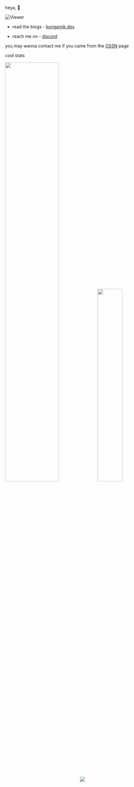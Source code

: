 
heya, 👋 

![Viewer](https://komarev.com/ghpvc/?username=korigamik&color=green)


- read the blogs - [korigamik.dev](https://korigamik.dev)

- reach me on -  [discord](https://discord.com/users/600005860227547157/)


you may wanna contact me if you came from the [OSSN](https://github.com/ossnsut/) page

cool stats

<p float="left">
  <img src="https://github-readme-stats-chi-tan.vercel.app/api?username=korigamik&include_all_commits=true&show_icons=true&hide_title=true&hide_border=true&theme=dark" width="59%" />
  <img src="https://github-readme-stats-chi-tan.vercel.app/api/top-langs/?username=korigamik&langs_count=10&layout=compact&theme=dark&hide_border=true" width="40%" />
</p>


<p align="middle">
	<img src="https://skillicons.dev/icons?i=linux,neovim,latex,haskell,cpp,ts,python,kotlin,nodejs,deno,rust,go,git,regex" />
</p>


